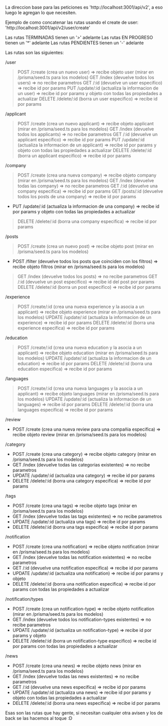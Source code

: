La direccion base para las peticiones es 'http://localhost:3001/api/v2', a eso luego le agregan lo que necesiten.

Ejemplo de como concatenar las rutas usando el create de user: 'http://localhost:3001/api/v2/user/create'

Las rutas TERMINADAS tienen un '>' adelante
Las rutas EN PROGRESO tienen un '*' adelante
Las rutas PENDIENTES tienen un '-' adelante

Las rutas son las siguientes:

/user
>    POST    /create             (crea un nuevo user)                                        => recibe objeto user (mirar en /prisma/seed.ts para los modelos)
>    GET     /index              (devuelve todos los users)                                  => no recibe parametros
>    GET     /:id                (devuelve un user especifico)                               => recibe id por params
>    PUT     /update/:id         (actualiza la informacion de un user)                       => recibe id por params y objeto con todas las propiedades a actualizar
>    DELETE  /delete/:id         (borra un user especifico)                                  => recibe id por params


/applicant
>    POST    /create             (crea un nuevo applicant)                                   => recibe objeto applicant (mirar en /prisma/seed.ts para los modelos)
>    GET     /index              (devuelve todos los applicants)                             => no recibe parametros
>    GET     /:id                (devuelve un applicant especifico)                          => recibe id por params
>    PUT     /update/:id         (actualiza la informacion de un applicant)                  => recibe id por params y objeto con todas las propiedades a actualizar
>    DELETE  /delete/:id         (borra un applicant especifico)                             => recibe id por params


/company
>    POST    /create             (crea una nueva company)                                    => recibe objeto company (mirar en /prisma/seed.ts para los modelos)
>    GET     /index              (devuelve todas las company)                                => no recibe parametros
>    GET     /:id                (devuelve una company especifica)                           => recibe id por params
>    GET     /posts/:id          (devuelve todos los posts de una company)                   => recibe id por params
-    PUT     /update/:id         (actualiza la informacion de una company)                   => recibe id por params y objeto con todas las propiedades a actualizar
>    DELETE  /delete/:id         (borra una company especifica)                              => recibe id por params


/posts
>    POST    /create             (crea un nuevo post)                                        => recibe objeto post (mirar en /prisma/seed.ts para los modelos)
*    POST    /filter             (devuelve todos los posts que coinciden con los filtros)    => recibe objeto filtros (mirar en /prisma/seed.ts para los modelos)
>    GET     /index              (devuelve todos los posts)                                  => no recibe parametros
>    GET     /:id                (devuelve un post especifico)                               => recibe id del post por params
>    DELETE  /delete/:id         (borra un post especifico)                                  => recibe id por params


/experience
>    POST    /create/:id             (crea una nueva experience y la asocia a un applicant)      => recibe objeto experience (mirar en /prisma/seed.ts para los modelos)
>    UPDATE  /update/:id         (actualiza la informacion de un experience)                 => recibe id por params
>    DELETE  /delete/:id         (borra una experience especifica)                           => recibe id por params


/education
>    POST    /create/:id             (crea una nueva education y la asocia a un applicant)       => recibe objeto education (mirar en /prisma/seed.ts para los modelos)
>    UPDATE  /update/:id         (actualiza la informacion de un education)                  => recibe id por params
>    DELETE  /delete/:id         (borra una education especifica)                            => recibe id por params


/languages
>    POST    /create/:id             (crea una nueva languages y la asocia a un applicant)       => recibe objeto languages (mirar en /prisma/seed.ts para los modelos)
>    UPDATE  /update/:id         (actualiza la informacion de un languages)                  => recibe id por params
>    DELETE  /delete/:id         (borra una languages especifica)                            => recibe id por params


/review
-    POST    /create             (crea una nueva review para una compañia especifica)        => recibe objeto review (mirar en /prisma/seed.ts para los modelos)


/category
-    POST    /create             (crea una category)                                         => recibe objeto category (mirar en /prisma/seed.ts para los modelos)
-    GET     /index              (devuelve todas las categorias existentes)                  => no recibe parametros
-    UPDATE  /update/:id         (actualiza una category)                                    => recibe id por params
-    DELETE  /delete/:id         (borra una category especifica)                             => recibe id por params


/tags
-    POST    /create             (crea una tags)                                             => recibe objeto tags (mirar en /prisma/seed.ts para los modelos)
-    GET     /index              (devuelve todas las tags existentes)                        => no recibe parametros
-    UPDATE  /update/:id         (actualiza una tags)                                        => recibe id por params
-    DELETE  /delete/:id         (borra una tags especifica)                                 => recibe id por params


/notification
-    POST    /create             (crea una notification)                                     => recibe objeto notification (mirar en /prisma/seed.ts para los modelos)
-    GET     /index              (devuelve todas las notification existentes)                => no recibe parametros
-    GET     /:id                (devuelve una notification especifica)                      => recibe id por params
-    UPDATE  /update/:id         (actualiza una notification)                                => recibe id por params y objeto 
-    DELETE  /delete/:id         (borra una notification especifica)                         => recibe id por params con todas las propiedades a actualizar


/notification/types
-    POST    /create             (crea un notification-type)                                 => recibe objeto notification (mirar en /prisma/seed.ts para los modelos)
-    GET     /index              (devuelve todos los notification-types existentes)          => no recibe parametros
-    UPDATE  /update/:id         (actualiza un notification-type)                            => recibe id por params y objeto 
-    DELETE  /delete/:id         (borra un notification-type especifico)                     => recibe id por params con todas las propiedades a actualizar


/news
-    POST    /create             (crea una news)                                             => recibe objeto news (mirar en /prisma/seed.ts para los modelos)
-    GET     /index              (devuelve todas las news existentes)                        => no recibe parametros
-    GET     /:id                (devuelve una news especifica)                              => recibe id por params
-    UPDATE  /update/:id         (actualiza una news)                                        => recibe id por params y objeto con todas las propiedades a actualizar
-    DELETE  /delete/:id         (borra una news especifica)                                 => recibe id por params



Esas son las rutas que hay gente, si necesitan cualquier otra avisen y los de back se las hacemos al toque :D